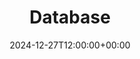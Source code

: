 ---
weight: 10000
title: "Database"
description: "Your Global Directory of Higher Education Institutions"
icon: Theuniprofiles
date: 2024-12-27T12:00:00+00:00
---